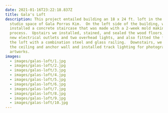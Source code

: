 ```yaml
---
date: 2021-01-16T23:22:18.837Z
title: Gala's Loft
description: This project entailed building an 18 x 24 ft. loft in the existing
  studio space of Gala Porras Kim.  On the left side of the building, we
  installed a concrete staircase that was made with a 2-week mold making
  process.  Upstairs we installed, stained, and sealed the wood floors, put in 2
  new electrical outlets and two overhead lights, and also fitted the front of
  the loft with a combination steel and glass railing.  Downstairs, we drywalled
  the ceiling and anchor wall and installed track lighting for photographing
  artworks.
images:
  - images/galas-loft/1.jpg
  - images/galas-loft/2.jpg
  - images/galas-loft/3.jpg
  - images/galas-loft/4.jpg
  - images/galas-loft/5.jpg
  - images/galas-loft/6.jpg
  - images/galas-loft/7.jpg
  - images/galas-loft/8.jpg
  - images/galas-loft/9.jpg
  - images/galas-loft/10.jpg
---
```

